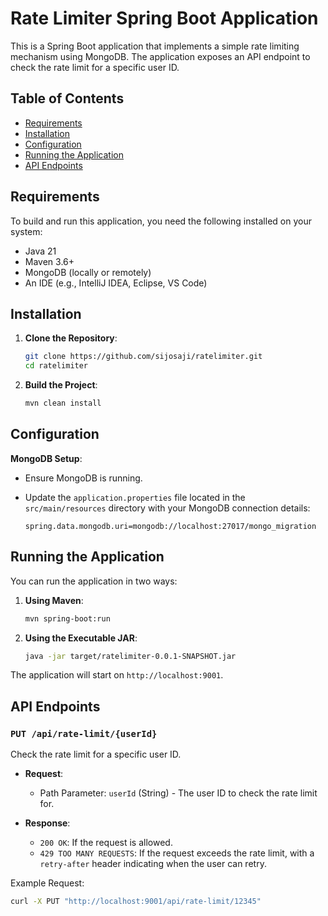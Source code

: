 # Rate Limiter Spring Boot Application

This is a Spring Boot application that implements a simple rate limiting mechanism using MongoDB. The application exposes an API endpoint to check the rate limit for a specific user ID.

## Table of Contents
- [Requirements](#requirements)
- [Installation](#installation)
- [Configuration](#configuration)
- [Running the Application](#running-the-application)
- [API Endpoints](#api-endpoints)

## Requirements

To build and run this application, you need the following installed on your system:

- Java 21
- Maven 3.6+
- MongoDB (locally or remotely)
- An IDE (e.g., IntelliJ IDEA, Eclipse, VS Code)

## Installation

1. **Clone the Repository**:
    ```bash
    git clone https://github.com/sijosaji/ratelimiter.git
    cd ratelimiter
    ```

2. **Build the Project**:
      ```bash
      mvn clean install
      ```

## Configuration

 **MongoDB Setup**:
   - Ensure MongoDB is running.
   - Update the `application.properties` file located in the `src/main/resources` directory with your MongoDB connection details:

     ```properties
     spring.data.mongodb.uri=mongodb://localhost:27017/mongo_migration
     ```


## Running the Application

You can run the application in two ways:

1. **Using Maven**:
    ```bash
    mvn spring-boot:run
    ```

2. **Using the Executable JAR**:
    ```bash
    java -jar target/ratelimiter-0.0.1-SNAPSHOT.jar
    ```

The application will start on `http://localhost:9001`.

## API Endpoints

### `PUT /api/rate-limit/{userId}`

Check the rate limit for a specific user ID.

- **Request**:
  - Path Parameter: `userId` (String) - The user ID to check the rate limit for.
  
- **Response**:
  - `200 OK`: If the request is allowed.
  - `429 TOO MANY REQUESTS`: If the request exceeds the rate limit, with a `retry-after` header indicating when the user can retry.

Example Request:
```bash
curl -X PUT "http://localhost:9001/api/rate-limit/12345"
